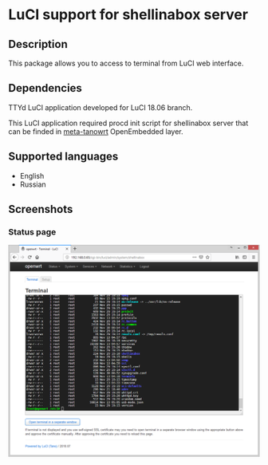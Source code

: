 # LuCI support for shellinabox server

## Description
This package allows you to access to terminal from LuCI web interface.

## Dependencies
TTYd LuCI application developed for LuCI 18.06 branch.

This LuCI application required procd init script for shellinabox server that can be finded
in [meta-tanowrt](https://github.com/tano-systems/meta-tanowrt.git) OpenEmbedded layer.

## Supported languages
- English
- Russian

## Screenshots

### Status page
![Terminal page](screenshots/terminal.png?raw=true "Terminal page")

